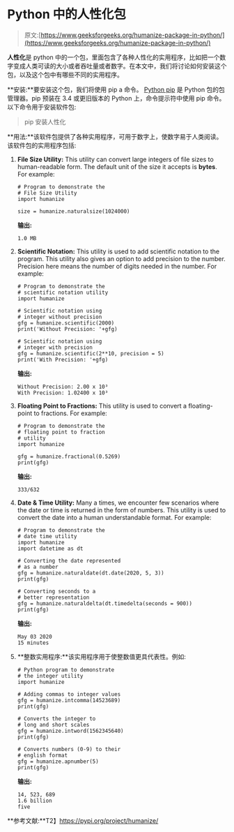 # Python 中的人性化包

> 原文:[https://www.geeksforgeeks.org/humanize-package-in-python/](https://www.geeksforgeeks.org/humanize-package-in-python/)

**人性化**是 python 中的一个包，里面包含了各种人性化的实用程序，比如把一个数字变成人类可读的大小或者吞吐量或者数字。在本文中，我们将讨论如何安装这个包，以及这个包中有哪些不同的实用程序。

**安装:**要安装这个包，我们将使用 pip a 命令。 [Python pip](https://www.geeksforgeeks.org/python-pip/) 是 Python 包的包管理器。pip 预装在 3.4 或更旧版本的 Python 上，命令提示符中使用 pip 命令。以下命令用于安装软件包:

> pip 安装人性化

**用法:**该软件包提供了各种实用程序，可用于数字上，使数字易于人类阅读。该软件包的实用程序包括:

1.  **File Size Utility:** This utility can convert large integers of file sizes to human-readable form. The default unit of the size it accepts is **bytes**. For example:

    ```
    # Program to demonstrate the
    # File Size Utility
    import humanize

    size = humanize.naturalsize(1024000)
    ```

    **输出:**

    ```
    1.0 MB

    ```

2.  **Scientific Notation:** This utility is used to add scientific notation to the program. This utility also gives an option to add precision to the number. Precision here means the number of digits needed in the number. For example:

    ```
    # Program to demonstrate the
    # scientific notation utility
    import humanize

    # Scientific notation using 
    # integer without precision
    gfg = humanize.scientific(2000)
    print('Without Precision: '+gfg)

    # Scientific notation using 
    # integer with precision
    gfg = humanize.scientific(2**10, precision = 5)
    print('With Precision: '+gfg)
    ```

    **输出:**

    ```
    Without Precision: 2.00 x 10³
    With Precision: 1.02400 x 10³

    ```

3.  **Floating Point to Fractions:** This utility is used to convert a floating-point to fractions. For example:

    ```
    # Program to demonstrate the
    # floating point to fraction 
    # utility
    import humanize

    gfg = humanize.fractional(0.5269)
    print(gfg)
    ```

    **输出:**

    ```
    333/632

    ```

4.  **Date & Time Utility:** Many a times, we encounter few scenarios where the date or time is returned in the form of numbers. This utility is used to convert the date into a human understandable format. For example:

    ```
    # Program to demonstrate the
    # date time utility
    import humanize
    import datetime as dt

    # Converting the date represented
    # as a number
    gfg = humanize.naturaldate(dt.date(2020, 5, 3))
    print(gfg)

    # Converting seconds to a 
    # better representation
    gfg = humanize.naturaldelta(dt.timedelta(seconds = 900))
    print(gfg)
    ```

    **输出:**

    ```
    May 03 2020
    15 minutes

    ```

5.  **整数实用程序:**该实用程序用于使整数值更具代表性。例如:

    ```
    # Python program to demonstrate 
    # the integer utility
    import humanize

    # Adding commas to integer values
    gfg = humanize.intcomma(14523689)
    print(gfg)

    # Converts the integer to 
    # long and short scales
    gfg = humanize.intword(1562345640)
    print(gfg)

    # Converts numbers (0-9) to their 
    # english format
    gfg = humanize.apnumber(5)
    print(gfg)
    ```

    **输出:**

    ```
    14, 523, 689
    1.6 billion
    five

    ```

**参考文献:**T2】https://pypi.org/project/humanize/